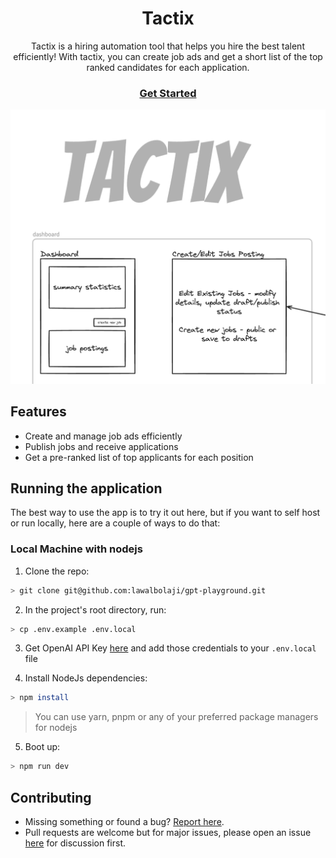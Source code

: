 <h1 align="center">Tactix</h1>

<p align="center">Tactix is a hiring automation tool that helps you hire the best talent efficiently! With tactix, you can create job ads and get a short list of the top ranked candidates for each application.</p>

<h3 align="center">
  <b><a href="https://tactix-z2o.vercel.app">Get Started</a></b>
</h3>

![alt text](docs/tactix.png)

## Features

- Create and manage job ads efficiently
- Publish jobs and receive applications
- Get a pre-ranked list of top applicants for each position

## Running the application

The best way to use the app is to try it out here, but if you want to self host or run locally, here are a couple of ways to do that:

### Local Machine with nodejs

1. Clone the repo:

```sh
> git clone git@github.com:lawalbolaji/gpt-playground.git
```

2. In the project's root directory, run:

```sh
> cp .env.example .env.local
```

3. Get OpenAI API Key [here](https://platform.openai.com/account/api-keys) and add those credentials to your `.env.local` file

4. Install NodeJs dependencies:

```sh
> npm install
```

> You can use yarn, pnpm or any of your preferred package managers for nodejs

5. Boot up:

```sh
> npm run dev
```

## Contributing

- Missing something or found a bug? [Report here](https://github.com/lawalbolaji/tactix-z2o/issues).
- Pull requests are welcome but for major issues, please open an issue [here](https://github.com/lawalbolaji/tactix-z2o/issues) for discussion first.
